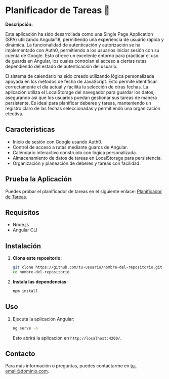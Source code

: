 # Planificador de Tareas 📅

**Descripción:**

Esta aplicación ha sido desarrollada como una Single Page Application (SPA) utilizando Angular18, permitiendo una experiencia de usuario rápida y dinámica. La funcionalidad de autenticación y autorización se ha implementado con Auth0, permitiendo a los usuarios iniciar sesión con su cuenta de Google. Esto ofrece un excelente entorno para practicar el uso de guards en Angular, los cuales controlan el acceso a ciertas rutas dependiendo del estado de autenticación del usuario.

El sistema de calendario ha sido creado utilizando lógica personalizada apoyada en los métodos de fecha de JavaScript. Esto permite identificar correctamente el día actual y facilita la selección de otras fechas. La aplicación utiliza el LocalStorage del navegador para guardar los datos, asegurando así que los usuarios puedan gestionar sus tareas de manera persistente. Es ideal para planificar deberes y tareas, manteniendo un registro claro de las fechas seleccionadas y permitiendo una organización efectiva.

## Características

- Inicio de sesión con Google usando Auth0.
- Control de acceso a rutas mediante guards de Angular.
- Calendario interactivo construido con lógica personalizada.
- Almacenamiento de datos de tareas en LocalStorage para persistencia.
- Organización y planeación de deberes y tareas con facilidad.

## Prueba la Aplicación

Puedes probar el planificador de tareas en el siguiente enlace: [Planificador de Tareas](#).

## Requisitos

- Node.js
- Angular CLI

## Instalación

1. **Clona este repositorio:**

    ```bash
    git clone https://github.com/tu-usuario/nombre-del-repositorio.git
    cd nombre-del-repositorio
    ```

2. **Instala las dependencias:**

    ```bash
    npm install
    ```

## Uso

1. Ejecuta la aplicación Angular:

    ```bash
    ng serve -o
    ```

   Esto abrirá la aplicación en `http://localhost:4200/`.

## Contacto

Para más información o preguntas, puedes contactarme en [tu-email@dominio.com](mailto:tu-email@dominio.com).
